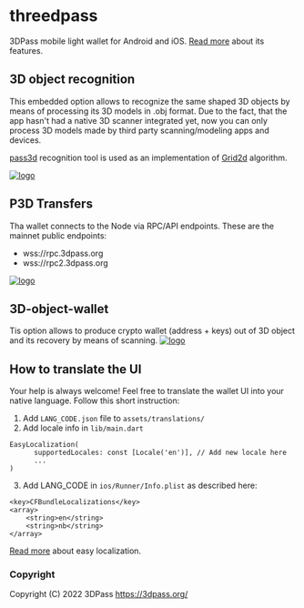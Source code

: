 # threedpass

3DPass mobile light wallet for Android and iOS. [Read more](https://3dpass.org/mobile_wallet.html) about its features.

## 3D object recognition
This embedded option allows to recognize the same shaped 3D objects by means of processing its 3D models in .obj format. Due to the fact, that the app hasn't had a native 3D scanner integrated yet, now you can only process 3D models made by third party scanning/modeling apps and devices. 

[pass3d](https://github.com/3Dpass/pass3d) recognition tool is used as an implementation of [Grid2d](https://3dpass.org/grid2d.html) algorithm.

[![logo](https://3dpass.org/assets/img/recognition.png)](https://3dpass.org/mobile_wallet.html#recognition)

## P3D Transfers
Tha wallet connects to the Node via RPC/API endpoints. These are the mainnet public endpoints:
- wss://rpc.3dpass.org 
- wss://rpc2.3dpass.org

[![logo](https://3dpass.org/assets/img/accounts.png)](https://3dpass.org/mobile_wallet.html#wallet_functions)

## 3D-object-wallet
Tis option allows to produce crypto wallet (address + keys) out of 3D object and its recovery by means of scanning.
[![logo](https://3dpass.org/assets/img/3d-object-wallet.png)](https://3dpass.org/mobile_wallet.html#3d_object-wallet)

## How to translate the UI

Your help is always welcome! Feel free to translate the wallet UI into your native language.
Follow this short instruction:

1. Add ```LANG_CODE.json``` file to ```assets/translations/``` 
2. Add locale info in ```lib/main.dart```
```
EasyLocalization(
      supportedLocales: const [Locale('en')], // Add new locale here
      ...
)
```
3. Add LANG_CODE in ```ios/Runner/Info.plist``` as described here:
```
<key>CFBundleLocalizations</key>
<array>
	<string>en</string>
	<string>nb</string>
</array>
```

[Read more](https://pub.dev/packages/easy_localization) about easy localization.

### Copyright

Copyright (C) 2022 3DPass https://3dpass.org/
